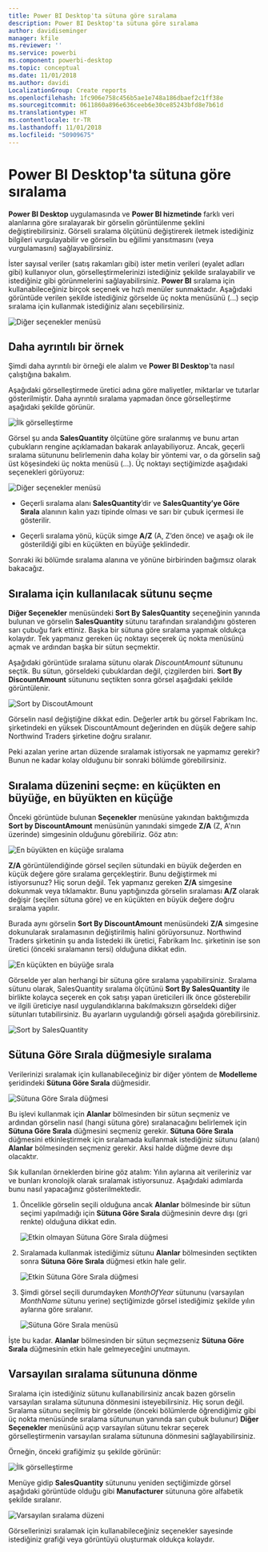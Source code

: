 ```yaml
---
title: Power BI Desktop'ta sütuna göre sıralama
description: Power BI Desktop'ta sütuna göre sıralama
author: davidiseminger
manager: kfile
ms.reviewer: ''
ms.service: powerbi
ms.component: powerbi-desktop
ms.topic: conceptual
ms.date: 11/01/2018
ms.author: davidi
LocalizationGroup: Create reports
ms.openlocfilehash: 1fc906e758c456b5ae1e748a186dbaef2c1ff38e
ms.sourcegitcommit: 0611860a896e636ceeb6e30ce85243bfd8e7b61d
ms.translationtype: HT
ms.contentlocale: tr-TR
ms.lasthandoff: 11/01/2018
ms.locfileid: "50909675"
---
```

# <a name="sort-by-column-in-power-bi-desktop"></a>Power BI Desktop'ta sütuna göre sıralama
**Power BI Desktop** uygulamasında ve **Power BI hizmetinde** farklı veri alanlarına göre sıralayarak bir görselin görüntülenme şeklini değiştirebilirsiniz. Görseli sıralama ölçütünü değiştirerek iletmek istediğiniz bilgileri vurgulayabilir ve görselin bu eğilimi yansıtmasını (veya vurgulamasını) sağlayabilirsiniz.

İster sayısal veriler (satış rakamları gibi) ister metin verileri (eyalet adları gibi) kullanıyor olun, görselleştirmelerinizi istediğiniz şekilde sıralayabilir ve istediğiniz gibi görünmelerini sağlayabilirsiniz.  **Power BI** sıralama için kullanabileceğiniz birçok seçenek ve hızlı menüler sunmaktadır. Aşağıdaki görüntüde verilen şekilde istediğiniz görselde üç nokta menüsünü (...) seçip sıralama için kullanmak istediğiniz alanı seçebilirsiniz.

![Diğer seçenekler menüsü](media/desktop-sort-by-column/sortbycolumn_2.png)

## <a name="more-depth-and-an-example"></a>Daha ayrıntılı bir örnek
Şimdi daha ayrıntılı bir örneği ele alalım ve **Power BI Desktop**'ta nasıl çalıştığına bakalım.

Aşağıdaki görselleştirmede üretici adına göre maliyetler, miktarlar ve tutarlar gösterilmiştir. Daha ayrıntılı sıralama yapmadan önce görselleştirme aşağıdaki şekilde görünür.

![İlk görselleştirme](media/desktop-sort-by-column/sortbycolumn_1.png)

Görsel şu anda **SalesQuantity** ölçütüne göre sıralanmış ve bunu artan çubukların rengine açıklamadan bakarak anlayabiliyoruz. Ancak, geçerli sıralama sütununu belirlemenin daha kolay bir yöntemi var, o da görselin sağ üst köşesindeki üç nokta menüsü (...). Üç noktayı seçtiğimizde aşağıdaki seçenekleri görüyoruz:

![Diğer seçenekler menüsü](media/desktop-sort-by-column/sortbycolumn_2.png)

* Geçerli sıralama alanı **SalesQuantity**’dir ve **SalesQuantity’ye Göre Sırala** alanının kalın yazı tipinde olması ve sarı bir çubuk içermesi ile gösterilir. 

* Geçerli sıralama yönü, küçük simge **A/Z** (A, Z’den önce) ve aşağı ok ile gösterildiği gibi en küçükten en büyüğe şeklindedir.

Sonraki iki bölümde sıralama alanına ve yönüne birbirinden bağımsız olarak bakacağız.

## <a name="selecting-which-column-to-use-for-sorting"></a>Sıralama için kullanılacak sütunu seçme
**Diğer Seçenekler** menüsündeki **Sort By SalesQuantity** seçeneğinin yanında bulunan ve görselin **SalesQuantity** sütunu tarafından sıralandığını gösteren sarı çubuğu fark ettiniz. Başka bir sütuna göre sıralama yapmak oldukça kolaydır. Tek yapmanız gereken üç noktayı seçerek üç nokta menüsünü açmak ve ardından başka bir sütun seçmektir.

Aşağıdaki görüntüde sıralama sütunu olarak *DiscountAmount* sütununu seçtik. Bu sütun, görseldeki çubuklardan değil, çizgilerden biri. **Sort By DiscountAmount** sütununu seçtikten sonra görsel aşağıdaki şekilde görüntülenir.

![Sort by DiscoutAmount](media/desktop-sort-by-column/sortbycolumn_3.png)

Görselin nasıl değiştiğine dikkat edin. Değerler artık bu görsel Fabrikam Inc. şirketindeki en yüksek DiscountAmount değerinden en düşük değere sahip Northwind Traders şirketine doğru sıralanır. 

Peki azalan yerine artan düzende sıralamak istiyorsak ne yapmamız gerekir? Bunun ne kadar kolay olduğunu bir sonraki bölümde görebilirsiniz.

## <a name="selecting-the-sort-order---smallest-to-largest-largest-to-smallest"></a>Sıralama düzenini seçme: en küçükten en büyüğe, en büyükten en küçüğe
Önceki görüntüde bulunan **Seçenekler** menüsüne yakından baktığımızda **Sort by DiscountAmount** menüsünün yanındaki simgede **Z/A** (Z, A'nın üzerinde) simgesinin olduğunu görebiliriz. Göz atın:

![En büyükten en küçüğe sıralama](media/desktop-sort-by-column/sortbycolumn_4.png)

**Z/A** görüntülendiğinde görsel seçilen sütundaki en büyük değerden en küçük değere göre sıralama gerçekleştirir. Bunu değiştirmek mi istiyorsunuz? Hiç sorun değil. Tek yapmanız gereken **Z/A** simgesine dokunmak veya tıklamaktır. Bunu yaptığınızda görselin sıralaması **A/Z** olarak değişir (seçilen sütuna göre) ve en küçükten en büyük değere doğru sıralama yapılır.

Burada aynı görselin **Sort By DiscountAmount** menüsündeki **Z/A** simgesine dokunularak sıralamasının değiştirilmiş halini görüyorsunuz. Northwind Traders şirketinin şu anda listedeki ilk üretici, Fabrikam Inc. şirketinin ise son üretici (önceki sıralamanın tersi) olduğuna dikkat edin.

![En küçükten en büyüğe sırala](media/desktop-sort-by-column/sortbycolumn_5.png)

Görselde yer alan herhangi bir sütuna göre sıralama yapabilirsiniz. Sıralama sütunu olarak, SalesQuantity sıralama ölçütünü **Sort By SalesQuantity** ile birlikte kolayca seçerek en çok satışı yapan üreticileri ilk önce gösterebilir ve ilgili üreticiye nasıl uygulandıklarına bakılmaksızın görseldeki diğer sütunları tutabilirsiniz. Bu ayarların uygulandığı görseli aşağıda görebilirsiniz.

![Sort by SalesQuantity](media/desktop-sort-by-column/sortbycolumn_6.png)

## <a name="sort-using-the-sort-by-column-button"></a>Sütuna Göre Sırala düğmesiyle sıralama
Verilerinizi sıralamak için kullanabileceğiniz bir diğer yöntem de **Modelleme** şeridindeki **Sütuna Göre Sırala** düğmesidir.

![Sütuna Göre Sırala düğmesi](media/desktop-sort-by-column/sortbycolumn_8.png)

Bu işlevi kullanmak için **Alanlar** bölmesinden bir sütun seçmeniz ve ardından görselin nasıl (hangi sütuna göre) sıralanacağını belirlemek için **Sütuna Göre Sırala** düğmesini seçmeniz gerekir. **Sütuna Göre Sırala** düğmesini etkinleştirmek için sıralamada kullanmak istediğiniz sütunu (alanı) **Alanlar** bölmesinden seçmeniz gerekir. Aksi halde düğme devre dışı olacaktır.

Sık kullanılan örneklerden birine göz atalım: Yılın aylarına ait verileriniz var ve bunları kronolojik olarak sıralamak istiyorsunuz. Aşağıdaki adımlarda bunu nasıl yapacağınız gösterilmektedir.

1. Öncelikle görselin seçili olduğuna ancak **Alanlar** bölmesinde bir sütun seçimi yapılmadığı için **Sütuna Göre Sırala** düğmesinin devre dışı (gri renkte) olduğuna dikkat edin.
   
   ![Etkin olmayan Sütuna Göre Sırala düğmesi](media/desktop-sort-by-column/sortbycolumn_9.png)

2. Sıralamada kullanmak istediğimiz sütunu **Alanlar** bölmesinden seçtikten sonra **Sütuna Göre Sırala** düğmesi etkin hale gelir.
   
   ![Etkin Sütuna Göre Sırala düğmesi](media/desktop-sort-by-column/sortbycolumn_10.png)
3. Şimdi görsel seçili durumdayken *MonthOfYear* sütununu (varsayılan *MonthName* sütunu yerine) seçtiğimizde görsel istediğimiz şekilde yılın aylarına göre sıralanır.
   
   ![Sütuna Göre Sırala menüsü](media/desktop-sort-by-column/sortbycolumn_11.png)

İşte bu kadar. **Alanlar** bölmesinden bir sütun seçmezseniz **Sütuna Göre Sırala** düğmesinin etkin hale gelmeyeceğini unutmayın.

## <a name="getting-back-to-default-column-for-sorting"></a>Varsayılan sıralama sütununa dönme
Sıralama için istediğiniz sütunu kullanabilirsiniz ancak bazen görselin varsayılan sıralama sütununa dönmesini isteyebilirsiniz. Hiç sorun değil. Sıralama sütunu seçilmiş bir görselde (önceki bölümlerde öğrendiğimiz gibi üç nokta menüsünde sıralama sütununun yanında sarı çubuk bulunur) **Diğer Seçenekler** menüsünü açıp varsayılan sütunu tekrar seçerek görselleştirmenin varsayılan sıralama sütununa dönmesini sağlayabilirsiniz.

Örneğin, önceki grafiğimiz şu şekilde görünür:

![İlk görselleştirme](media/desktop-sort-by-column/sortbycolumn_6.png)

Menüye gidip **SalesQuantity** sütununu yeniden seçtiğimizde görsel aşağıdaki görüntüde olduğu gibi **Manufacturer** sütununa göre alfabetik şekilde sıralanır.

![Varsayılan sıralama düzeni](media/desktop-sort-by-column/sortbycolumn_7.png)

Görsellerinizi sıralamak için kullanabileceğiniz seçenekler sayesinde istediğiniz grafiği veya görüntüyü oluşturmak oldukça kolaydır.

